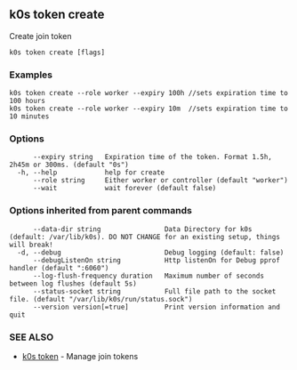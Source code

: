 ## k0s token create

Create join token

```
k0s token create [flags]
```

### Examples

```
k0s token create --role worker --expiry 100h //sets expiration time to 100 hours
k0s token create --role worker --expiry 10m  //sets expiration time to 10 minutes

```

### Options

```
      --expiry string   Expiration time of the token. Format 1.5h, 2h45m or 300ms. (default "0s")
  -h, --help            help for create
      --role string     Either worker or controller (default "worker")
      --wait            wait forever (default false)
```

### Options inherited from parent commands

```
      --data-dir string                Data Directory for k0s (default: /var/lib/k0s). DO NOT CHANGE for an existing setup, things will break!
  -d, --debug                          Debug logging (default: false)
      --debugListenOn string           Http listenOn for Debug pprof handler (default ":6060")
      --log-flush-frequency duration   Maximum number of seconds between log flushes (default 5s)
      --status-socket string           Full file path to the socket file. (default "/var/lib/k0s/run/status.sock")
      --version version[=true]         Print version information and quit
```

### SEE ALSO

* [k0s token](k0s_token.md)	 - Manage join tokens

